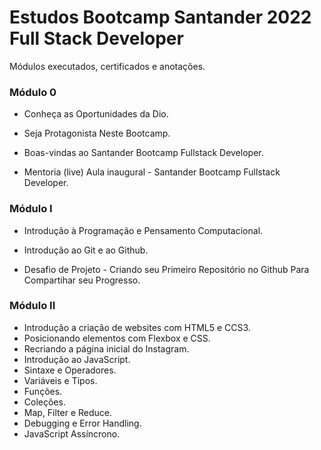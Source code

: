 # Estudos Bootcamp Santander 2022 Full Stack Developer
Módulos executados, certificados e anotações.

### Módulo 0

- Conheça as Oportunidades da Dio.

- Seja Protagonista Neste Bootcamp.

- Boas-vindas ao Santander Bootcamp Fullstack Developer.

- Mentoria (live)  Aula inaugural - Santander Bootcamp Fullstack Developer.

  

### Módulo I

- Introdução à Programação e Pensamento Computacional.

- Introdução ao Git e ao Github.

- Desafio de Projeto - Criando seu Primeiro Repositório no Github Para Compartihar seu Progresso.

  

### Módulo II

- Introdução a criação de websites com HTML5 e CCS3.
- Posicionando elementos com Flexbox e CSS.
- Recriando a página inicial do Instagram.
- Introdução ao JavaScript.
- Sintaxe e Operadores.
- Variáveis e Tipos.
- Funções.
- Coleções.
- Map, Filter e Reduce.
- Debugging e Error Handling.
- JavaScript Assíncrono.
